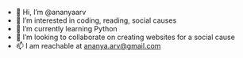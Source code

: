 - 👋 Hi, I’m @ananyaarv
- 👀 I’m interested in coding, reading, social causes
- 🌱 I’m currently learning Python
- 💞️ I’m looking to collaborate on creating websites for a social cause
- 📫 I am reachable at ananya.arv@gmail.com

<!---
ananyaarv/ananyaarv is a ✨ special ✨ repository because its `README.md` (this file) appears on your GitHub profile.
You can click the Preview link to take a look at your changes.
--->
